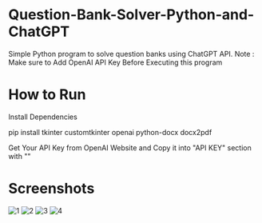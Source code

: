 # Question-Bank-Solver-Python-and-ChatGPT

Simple Python program to solve question banks using ChatGPT API.
Note : Make sure to Add OpenAI API Key Before Executing this program 

# How to Run

Install Dependencies

pip install tkinter customtkinter openai python-docx docx2pdf

Get Your API Key from OpenAI Website and Copy it into "API KEY" section with ""

# Screenshots

![1](https://user-images.githubusercontent.com/62198074/220728650-a2c4f455-ad04-41f2-b9b2-27ff6686ccb3.png)
![2](https://user-images.githubusercontent.com/62198074/220728774-220fe3ff-209c-43fb-a229-15e2a83fbfa9.png)
![3](https://user-images.githubusercontent.com/62198074/220728874-ff38f823-3874-4731-9cdc-702ebdc382c3.png)
![4](https://user-images.githubusercontent.com/62198074/220728965-37ee700e-1029-4940-b233-ec89ffd03753.png)

